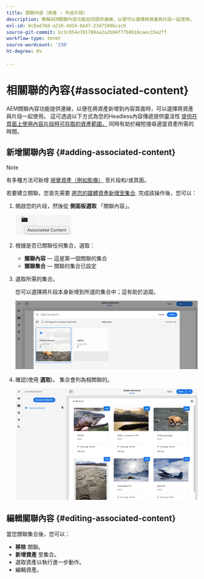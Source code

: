 ```yaml
---
title: 關聯內容（資產 — 內容片段）
description: 瞭解AEM關聯內容功能如何提供連線，以便可以選擇將資產與片段一起使用。
exl-id: 8c8ad768-a210-4d34-bb47-2347599bcac9
source-git-commit: bc3c054e781789aa2a2b94f77b0616caec15e2ff
workflow-type: tm+mt
source-wordcount: '230'
ht-degree: 6%

---
```


# 相關聯的內容{#associated-content}

AEM關聯內容功能提供連線，以便在將資產新增到內容頁面時，可以選擇將資產與片段一起使用。 這可透過以下方式為您的Headless內容傳遞提供靈活性 [提供在頁面上使用內容片段時可存取的資產範圍，](/help/sites-cloud/authoring/fundamentals/content-fragments.md#using-associated-content) 同時有助於縮短搜尋適當資產所需的時間。

## 新增關聯內容 {#adding-associated-content}

>[!NOTE]
>
>有多種方法可新增 [視覺資產（例如影像）](/help/assets/content-fragments/content-fragments.md#fragments-with-visual-assets) 至片段和/或頁面。

若要建立關聯，您首先需要 [將您的媒體資產新增至集合](/help/assets/manage-collections.md). 完成該操作後，您可以：

1. 開啟您的片段，然後從 **側面板選取** 「關聯內容」。

   ![相關聯的內容](assets/cfm-assoc-content-01.png)

1. 根據是否已關聯任何集合，選取：

   * **關聯內容**  — 這是第一個關聯的集合
   * **關聯集合**  — 關聯的集合已設定

1. 選取所需的集合。

   您可以選擇將片段本身新增到所選的集合中；這有助於追蹤。

   ![選取集合](assets/cfm-assoc-content-02.png)

1. 確認(使用 **選取**)。 集合會列為相關聯的。

   ![已確認的關聯](assets/cfm-assoc-content-03.png)

## 編輯關聯內容 {#editing-associated-content}

當您關聯集合後，您可以：

* **移除** 關聯。
* **新增資產** 至集合。
* 選取資產以執行進一步動作。
* 編輯資產。
